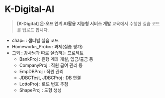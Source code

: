 # K-Digital-AI

> **[K-Digital] 온·오프 연계 AI활용 지능형 서비스 개발** 교육에서 수행한 실습 코드를 업로드 합니다.

- chap`n` : 챕터별 실습 코드
- Homework`n`_Prob`m` : 과제(실습 평가)
- 그외 : 강사님과 따로 실습하는 프로젝트
  - BankProj : 은행 계좌 개설, 입금/출금 등
  - CompanyProj : 직원 급여 관리 등
  - EmpDBProj : 직원 관리
  - JDBCTest, JDBCProj : DB 연결
  - LottoProj : 로또 번호 추첨
  - ShapeProj : 도형 생성

